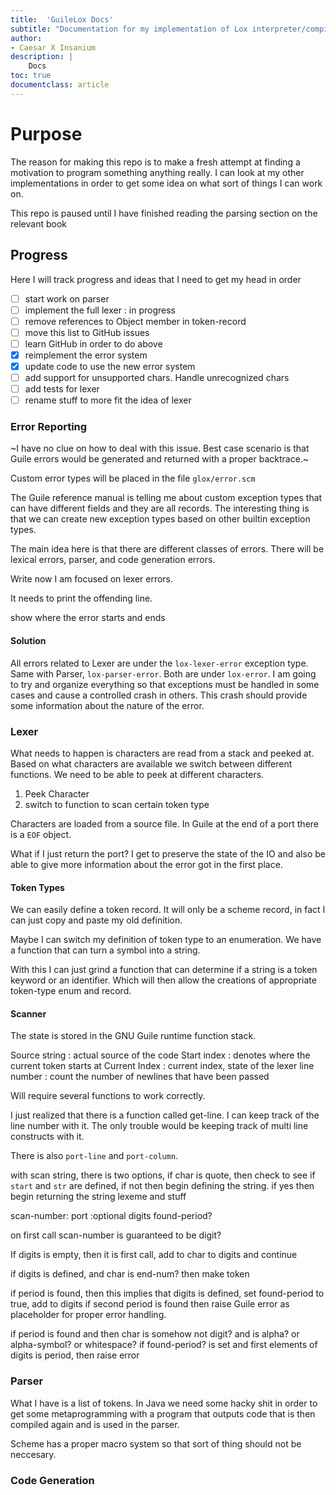 ```yaml
---
title:  'GuileLox Docs'
subtitle: "Documentation for my implementation of Lox interpreter/compiler"
author:
- Caesar X Insanium
description: |
    Docs
toc: true
documentclass: article
---
```

# Purpose

The reason for making this repo is to make a fresh attempt at finding a
motivation to program something anything really. I can look at my other implementations
in order to get some idea on what sort of things I can work on.

This repo is paused until I have finished reading the parsing section on the relevant
book

## Progress

Here I will track progress and ideas that I need to get my head in order

- [ ] start work on parser
- [ ] implement the full lexer : in progress
- [ ] remove references to Object member in token-record
- [ ] move this list to GitHub issues
- [ ] learn GitHub in order to do above
- [X] reimplement the error system
- [x] update code to use the new error system
- [ ] add support for unsupported chars. Handle unrecognized chars
- [ ] add tests for lexer
- [ ] rename stuff to more fit the idea of lexer

### Error Reporting

~I have no clue on how to deal with this issue. Best case scenario is that Guile
errors would be generated and returned with a proper backtrace.~

Custom error types will be placed in the file `glox/error.scm`

The Guile reference manual is telling me about custom exception types that can
have different fields and they are all records. The interesting thing is that
we can create new exception types based on other builtin exception types.

The main idea here is that there are different classes of errors. There will be 
lexical errors, parser, and code generation errors.

Write now I am focused on lexer errors.

It needs to print the offending line.

show where the error starts and ends

#### Solution

All errors related to Lexer are under the `lox-lexer-error` exception type.
Same with Parser, `lox-parser-error`. Both are under `lox-error`. I am going to
try and organize everything so that exceptions must be handled in some cases and
cause a controlled crash in others. This crash should provide some information
about the nature of the error.

### Lexer


What needs to happen is characters are read from a stack and peeked at. Based on
what characters are available we switch between different functions. We need to be
able to peek at different characters.

1. Peek Character
2. switch to function to scan certain token type

Characters are loaded from a source file. In Guile at the
end of a port there is a `EOF` object.

What if I just return the port? I get to preserve the state of the IO and also
be able to give more information about the error got in the first place.

#### Token Types

We can easily define a token record. It will only be a scheme record, in fact
I can just copy and paste my old definition.

Maybe I can switch my definition of token type to an enumeration. We have a function
that can turn a symbol into a string.

With this I can just grind a function that can determine if a string is a token
keyword or an identifier. Which will then allow the creations of appropriate
token-type enum and record.

#### Scanner

The state is stored in the GNU Guile runtime function stack.

Source string
: actual source of the code
Start index 
: denotes where the current token starts at
Current Index
: current index, state of the lexer
line number
: count the number of newlines that have been passed

Will require several functions to work correctly.

I just realized that there is a function called get-line. I can keep track of the
line number with it. The only trouble would be keeping track of multi line constructs
with it.

There is also `port-line` and `port-column`.

with scan string, there is two options,
if char is quote, then check to see if `start` and `str` are defined, if not then
begin defining the string. if yes then begin returning the string lexeme and stuff

scan-number: port :optional digits found-period?

on first call scan-number is guaranteed to be digit?

If digits is empty, then it is first call, add to char to digits and continue

if digits is defined, and char is end-num? then make token

if period is found, then this implies that digits is defined, set found-period to true, add to digits
if second period is found then raise Guile error as placeholder for proper error handling.

if period is found and then char is somehow not digit? and is alpha? or alpha-symbol? or whitespace?
if found-period? is set and first elements of digits is period, then raise error

### Parser

What I have is a list of tokens. In Java we need some hacky shit in order to get
some metaprogramming with a program that outputs code that is then compiled again
and is used in the parser.

Scheme has a proper macro system so that sort of thing should not be neccesary.

### Code Generation
